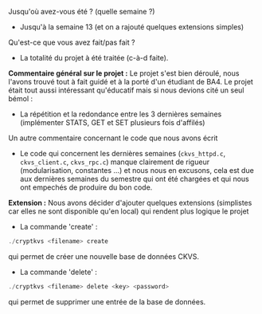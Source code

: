 Jusqu'où avez-vous été ? (quelle semaine ?)
- Jusqu'à la semaine 13 (et on a rajouté quelques extensions simples)

Qu'est-ce que vous avez fait/pas fait ? 

- La totalité du projet à été traitée (c-à-d faite).

**Commentaire général sur le projet :** 
Le projet s'est bien déroulé, nous l'avons trouvé tout à fait guidé et à la porté d'un étudiant de BA4. 
Le projet était tout aussi intéressant qu'éducatif mais si nous devions cité un seul bémol : 	
- La répétition et la redondance entre les 3 dernières semaines (implémenter STATS, GET et SET plusieurs fois d'affilés)

Un autre commentaire concernant le code que nous avons écrit 
- Le code qui concernent les dernières semaines (`ckvs_httpd.c`, `ckvs_client.c`, `ckvs_rpc.c`)
manque clairement de rigueur (modularisation, constantes ...) et nous nous en excusons, cela est due aux dernières semaines du semestre qui ont été chargées et qui nous ont empechés de produire du bon code.


**Extension :** 
Nous avons décider d'ajouter quelques extensions (simplistes car elles ne sont disponible qu'en local) qui rendent plus logique le projet 	
- La commande 'create' :  	
```c
./cryptkvs <filename> create 
```
qui permet de créer une nouvelle base de données CKVS.
- La commande 'delete' :
```c
./cryptkvs <filename> delete <key> <password>
```
qui permet de supprimer une entrée de la base de données.

 
